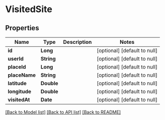 # VisitedSite
## Properties

| Name | Type | Description | Notes |
|------------ | ------------- | ------------- | -------------|
| **id** | **Long** |  | [optional] [default to null] |
| **userId** | **String** |  | [optional] [default to null] |
| **placeId** | **Long** |  | [optional] [default to null] |
| **placeName** | **String** |  | [optional] [default to null] |
| **latitude** | **Double** |  | [optional] [default to null] |
| **longitude** | **Double** |  | [optional] [default to null] |
| **visitedAt** | **Date** |  | [optional] [default to null] |

[[Back to Model list]](../README.md#documentation-for-models) [[Back to API list]](../README.md#documentation-for-api-endpoints) [[Back to README]](../README.md)


